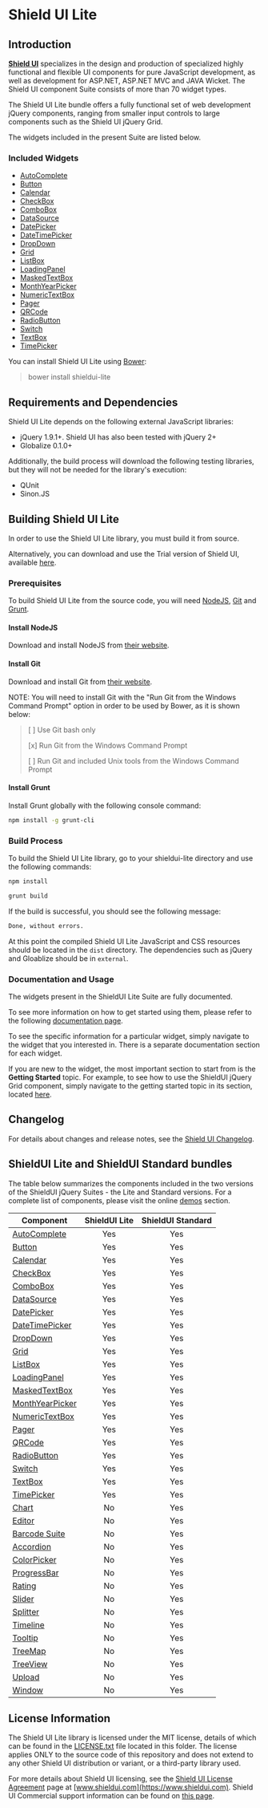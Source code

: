 # Shield UI Lite

## Introduction

[**Shield UI**](http://www.shieldui.com) specializes in the design and production of specialized highly functional and flexible UI components for pure JavaScript development, 
as well as development for ASP.NET, ASP.NET MVC and JAVA Wicket. The Shield UI component Suite consists of more than 70 widget types. 

The Shield UI Lite bundle offers a fully functional set of web development jQuery components, ranging from smaller input controls to large components such as the Shield UI jQuery Grid. 

The widgets included in the present Suite are listed below.

### Included Widgets

* [AutoComplete](https://demos.shieldui.com/web/autocomplete/basic-usage)
* [Button](https://demos.shieldui.com/web/button/basic-usage)
* [Calendar](https://demos.shieldui.com/web/calendar/basic-usage)
* [CheckBox](https://demos.shieldui.com/web/checkbox/basic-usage)
* [ComboBox](https://demos.shieldui.com/web/combobox/basic-usage)
* [DataSource](http://www.shieldui.com/documentation/datasource)
* [DatePicker](https://demos.shieldui.com/web/datepicker/basic-usage)
* [DateTimePicker](https://demos.shieldui.com/web/datetimepicker/api)
* [DropDown](https://demos.shieldui.com/web/dropdown/basic-usage)
* [Grid](https://demos.shieldui.com/web/grid-general/basic-usage)
* [ListBox](https://demos.shieldui.com/web/listbox/basic-usage)
* [LoadingPanel](https://demos.shieldui.com/web/loadingpanel/template)
* [MaskedTextBox](https://demos.shieldui.com/web/maskedtextbox/basic-usage)
* [MonthYearPicker](https://demos.shieldui.com/web/monthyearpicker/basic-usage)
* [NumericTextBox](https://demos.shieldui.com/web/numerictextbox/basic-usage)
* [Pager](https://demos.shieldui.com/web/pager/basic-usage)
* [QRCode](https://demos.shieldui.com/web/qrcode/basic-usage)
* [RadioButton](https://demos.shieldui.com/web/radiobutton/basic-usage)
* [Switch](https://demos.shieldui.com/web/switch/preferences)
* [TextBox](https://demos.shieldui.com/web/textbox/basic-usage)
* [TimePicker](https://demos.shieldui.com/web/timepicker/basic-usage)


You can install Shield UI Lite using [Bower](https://bower.io):

> bower install shieldui-lite

## Requirements and Dependencies

Shield UI Lite depends on the following external JavaScript libraries:

* jQuery 1.9.1+. Shield UI has also been tested with jQuery 2+
* Globalize 0.1.0+

Additionally, the build process will download the following testing libraries, but they will not be needed for the library's execution:

* QUnit
* Sinon.JS

## Building Shield UI Lite

In order to use the Shield UI Lite library, you must build it from source.

Alternatively, you can download and use the Trial version of Shield UI, available [here](https://www.shieldui.com/download).

### Prerequisites

To build Shield UI Lite from the source code, you will need [NodeJS](https://nodejs.org/), [Git](http://git-scm.com/) and [Grunt](http://gruntjs.com/).

#### Install NodeJS
Download and install NodeJS from [their website](https://nodejs.org/).

#### Install Git
Download and install Git from [their website](http://gruntjs.com/). 

NOTE: You will need to install Git with the "Run Git from the Windows Command Prompt" option in order to be used by Bower, as it is shown below:
> [ ] Use Git bash only
>
> [x] Run Git from the Windows Command Prompt
>
> [ ] Run Git and included Unix tools from the Windows Command Prompt

#### Install Grunt
Install Grunt globally with the following console command:

```bash
npm install -g grunt-cli
```

### Build Process

To build the Shield UI Lite library, go to your shieldui-lite directory and use the following commands:

```bash
npm install

grunt build
```

If the build is successful, you should see the following message:
```bash
Done, without errors.
```

At this point the compiled Shield UI Lite JavaScript and CSS resources should be located in the `dist` directory.
The dependencies such as jQuery and Gloablize should be in `external`.

### Documentation and Usage

The widgets present in the ShieldUI Lite Suite are fully documented. 

To see more information on how to get started using them, please refer to the following [documentation page](http://www.shieldui.com/documentation). 

To see the specific information for a particular widget, simply navigate to the widget that you interested in. There is a separate documentation section for each widget. 

If you are new to the widget, the most important section to start from is the **Getting Started** topic. For example, to see how to use the ShieldUI jQuery Grid component, simply navigate to the getting started topic in its section, located [here](http://www.shieldui.com/documentation/grid/javascript/getting.started). 

## Changelog

For details about changes and release notes, see the [Shield UI Changelog](http://www.shieldui.com/changelog).

## ShieldUI Lite and ShieldUI Standard bundles

The table below summarizes the components included in the two versions of the ShieldUI jQuery Suites - the Lite and Standard versions. For a complete list of components, please visit the online [demos]( https://demos.shieldui.com) section. 

| Component       | ShieldUI Lite | ShieldUI Standard |
|-----------------|:---------------:|:-------------:|
| [AutoComplete](https://demos.shieldui.com/web/autocomplete/basic-usage)    |      Yes      |      Yes     |
| [Button](https://demos.shieldui.com/web/button/basic-usage)          |      Yes      |      Yes     |
| [Calendar](https://demos.shieldui.com/web/calendar/basic-usage)        |      Yes      |      Yes     |
| [CheckBox](https://demos.shieldui.com/web/checkbox/basic-usage)        |      Yes      |      Yes     |
| [ComboBox](https://demos.shieldui.com/web/combobox/basic-usage)        |      Yes      |      Yes     |
| [DataSource](http://www.shieldui.com/documentation/datasource)      |      Yes      |      Yes     |
| [DatePicker](https://demos.shieldui.com/web/datepicker/basic-usage)      |      Yes      |      Yes     |
| [DateTimePicker](https://demos.shieldui.com/web/datetimepicker/api)  |      Yes      |      Yes     |
| [DropDown](https://demos.shieldui.com/web/dropdown/basic-usage)        |      Yes      |      Yes     |
| [Grid](https://demos.shieldui.com/web/grid-general/basic-usage)            |      Yes      |      Yes     |
| [ListBox](https://demos.shieldui.com/web/listbox/basic-usage)         |      Yes      |      Yes     |
| [LoadingPanel](https://demos.shieldui.com/web/loadingpanel/template)    |      Yes      |      Yes     |
| [MaskedTextBox](https://demos.shieldui.com/web/maskedtextbox/basic-usage)   |      Yes      |      Yes     |
| [MonthYearPicker](https://demos.shieldui.com/web/monthyearpicker/basic-usage) |      Yes      |      Yes     |
| [NumericTextBox](https://demos.shieldui.com/web/numerictextbox/basic-usage)  |      Yes      |      Yes     |
| [Pager](https://demos.shieldui.com/web/pager/basic-usage)           |      Yes      |      Yes     |
| [QRCode](https://demos.shieldui.com/web/qrcode/basic-usage)          |      Yes      |      Yes     |
| [RadioButton](https://demos.shieldui.com/web/radiobutton/basic-usage)     |      Yes      |      Yes     |
| [Switch](https://demos.shieldui.com/web/switch/preferences)          |      Yes      |      Yes     |
| [TextBox](https://demos.shieldui.com/web/textbox/basic-usage)         |      Yes      |      Yes     |
| [TimePicker](https://demos.shieldui.com/web/timepicker/basic-usage)      |      Yes      |      Yes     |
| [Chart](https://demos.shieldui.com/web/area-chart/axis-marker)           |       No      |      Yes     |
| [Editor](https://demos.shieldui.com/web/editor/basic-usage)           |       No      |      Yes     |
| [Barcode Suite](https://demos.shieldui.com/web/barcode/basic-usage)   |       No      |      Yes     |
| [Accordion](https://demos.shieldui.com/web/accordion/basic-usage)       |       No      |      Yes     |
| [ColorPicker](https://demos.shieldui.com/web/colorpicker/basic-usage)     |       No      |      Yes     |
| [ProgressBar](https://demos.shieldui.com/web/progressbar/basic-usage)    |       No      |      Yes     |
| [Rating](https://demos.shieldui.com/web/rating/evaluation)          |       No      |      Yes     |
| [Slider](https://demos.shieldui.com/web/slider/basic-usage)          |       No      |      Yes     |
| [Splitter](https://demos.shieldui.com/web/splitter/basic-usage)        |       No      |      Yes     |
| [Timeline](https://demos.shieldui.com/web/timeline/basic-usage)         |       No      |      Yes     |
| [Tooltip](https://demos.shieldui.com/web/tooltip/basic-usage)         |       No      |      Yes     |
| [TreeMap](https://demos.shieldui.com/web/treemap/basic-usage)         |       No      |      Yes     |
| [TreeView](https://demos.shieldui.com/web/treeview/basic-usage)         |       No      |      Yes     |
| [Upload](https://demos.shieldui.com/web/upload/basic-usage)         |       No      |      Yes     |
| [Window](https://demos.shieldui.com/web/window/basic-functionality)          |       No      |      Yes     |

## License Information

The Shield UI Lite library is licensed under the MIT license, details of which can be found in the [LICENSE.txt](LICENSE.txt) file located in this folder.
The license applies ONLY to the source code of this repository and does not extend to any other Shield UI distribution or variant, or a third-party library used. 

For more details about Shield UI licensing, see the [Shield UI License Agreement](https://www.shieldui.com/eula) page at [www.shieldui.com](https://www.shieldui.com).
Shield UI Commercial support information can be found on [this page](https://www.shieldui.com/support.options).
